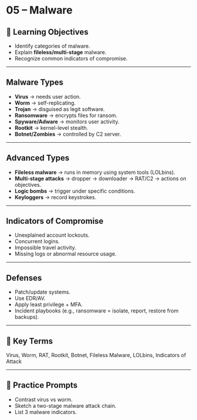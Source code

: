 # 05 – Malware

## 🎯 Learning Objectives
- Identify categories of malware.  
- Explain **fileless/multi-stage** malware.  
- Recognize common indicators of compromise.

---

## Malware Types
- **Virus** → needs user action.  
- **Worm** → self-replicating.  
- **Trojan** → disguised as legit software.  
- **Ransomware** → encrypts files for ransom.  
- **Spyware/Adware** → monitors user activity.  
- **Rootkit** → kernel-level stealth.  
- **Botnet/Zombies** → controlled by C2 server.  

---

## Advanced Types
- **Fileless malware** → runs in memory using system tools (LOLbins).  
- **Multi-stage attacks** → dropper → downloader → RAT/C2 → actions on objectives.  
- **Logic bombs** → trigger under specific conditions.  
- **Keyloggers** → record keystrokes.  

---

## Indicators of Compromise
- Unexplained account lockouts.  
- Concurrent logins.  
- Impossible travel activity.  
- Missing logs or abnormal resource usage.  

---

## Defenses
- Patch/update systems.  
- Use EDR/AV.  
- Apply least privilege + MFA.  
- Incident playbooks (e.g., ransomware = isolate, report, restore from backups).  

---

## 📝 Key Terms
Virus, Worm, RAT, Rootkit, Botnet, Fileless Malware, LOLbins, Indicators of Attack

---

## 🧩 Practice Prompts
- Contrast virus vs worm.  
- Sketch a two-stage malware attack chain.  
- List 3 malware indicators.  
